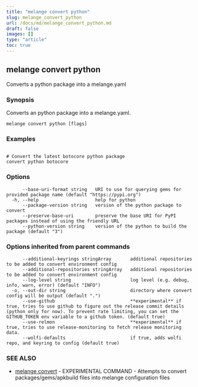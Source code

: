 ```yaml
---
title: "melange convert python"
slug: melange_convert_python
url: /docs/md/melange_convert_python.md
draft: false
images: []
type: "article"
toc: true
---
```

## melange convert python

Converts a python package into a melange.yaml

### Synopsis

Converts an python package into a melange.yaml.

```
melange convert python [flags]
```

### Examples

```

# Convert the latest botocore python package
convert python botocore
```

### Options

```
      --base-uri-format string   URI to use for querying gems for provided package name (default "https://pypi.org")
  -h, --help                     help for python
      --package-version string   version of the python package to convert
      --preserve-base-uri        preserve the base URI for PyPI packages instead of using the friendly URL
      --python-version string    version of the python to build the package (default "3")
```

### Options inherited from parent commands

```
      --additional-keyrings stringArray       additional repositories to be added to convert environment config
      --additional-repositories stringArray   additional repositories to be added to convert environment config
      --log-level string                      log level (e.g. debug, info, warn, error) (default "INFO")
  -o, --out-dir string                        directory where convert config will be output (default ".")
      --use-github                            **experimental** if true, tries to use github to figure out the release commit details (python only for now). To prevent rate limiting, you can set the GITHUB_TOKEN env variable to a github token. (default true)
      --use-relmon                            **experimental** if true, tries to use release-monitoring to fetch release monitoring data.
      --wolfi-defaults                        if true, adds wolfi repo, and keyring to config (default true)
```

### SEE ALSO

* [melange convert](/docs/md/melange_convert.md)	 - EXPERIMENTAL COMMAND - Attempts to convert packages/gems/apkbuild files into melange configuration files

